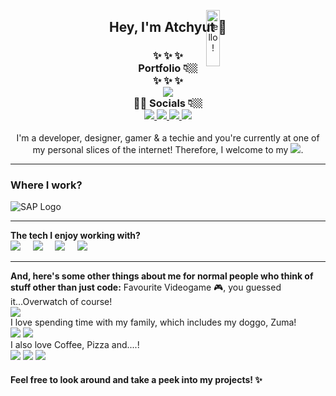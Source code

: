 <p align="center">
<img src="https://media.giphy.com/media/bcKmIWkUMCjVm/giphy.gif" width="15%" height="15%" style="position:absolute" alt="hello!" />
</p>
<div align='center'>
  <h2> Hey, I'm Atchyut 👋 </h2>
</div>

<h3 align="center">
  ✨  ✨  ✨
  <br/>
  Portfolio 👇🏼
  <br/>
  ✨  ✨  ✨
  <br/>
  <a href="https://atchyut.dev" target="_blank"><img src="https://img.icons8.com/bubbles/200/000000/domain.png"/></a>
  <br/>
  🧛🏼  Socials 👇🏼
  <br/>
  <a href="https://www.linkedin.com/in/atchyutpulavarthi/" target="_blank">
  <img src="https://img.icons8.com/cute-clipart/64/000000/linkedin.png"/>
  </a>
  <a href="mailto:pulavarthi.preetham@gmail.com" target="_blank"> 
  <img src="https://img.icons8.com/cute-clipart/64/000000/gmail.png"/>
  </a>
  <a href="https://www.instagram.com/pulavarthi.preetham/" target="_blank">
  <img src="https://img.icons8.com/cute-clipart/64/000000/instagram-new.png"/>
  </a>
  <a href="https://twitter.com/AtchyutPreetham/" target="_blank">
  <img src="https://img.icons8.com/cute-clipart/64/000000/twitter.png"/>
  </a>
</h3>

<p align="center">
I'm a developer, designer, gamer & a techie and you're currently at one of my personal slices of the internet! Therefore, I welcome to my <img src="https://img.icons8.com/windows/32/000000/github-squared.png"/>.
</p>

<hr/>
  <h3>Where I work?</h3>
<img src="https://img.icons8.com/color/64/000000/sap.png" alt="SAP Logo"/>
<hr/>
<p>  
  <strong>The tech I enjoy working with?</strong>
  <br/>
    <img src="https://img.icons8.com/dusk/64/000000/javascript.png"/>
    &nbsp;    &nbsp;
    <img src="https://img.icons8.com/cute-clipart/64/000000/react-native.png"/>
      &nbsp;    &nbsp;
    <img src="https://img.icons8.com/color/64/000000/nodejs.png"/>
      &nbsp;    &nbsp;
    <img src="https://img.icons8.com/color/64/000000/amazon-web-services.png"/>
<hr/>  

<strong>And, here's some other things about me for normal people who think of stuff other than just code:</strong>
Favourite Videogame 🎮, you guessed it...Overwatch of course!
<br/>
<img src="https://img.icons8.com/dusk/64/000000/overwatch.png"/>
<br/>
I love spending time with my family, which includes my doggo, Zuma!
<br/>
<img src="https://img.icons8.com/dusk/64/000000/family.png"/>
<img src="https://img.icons8.com/cute-clipart/64/000000/dog.png"/>
<br/>
I also love Coffee, Pizza and....!
<br/>
<img src="https://img.icons8.com/officel/64/000000/coffee--v2.png"/>
<img src="https://img.icons8.com/cute-clipart/64/000000/pizza.png"/>
<img src="https://img.icons8.com/dusk/64/000000/netflix.png"/>
<p>

#### Feel free to look around and take a peek into my projects! ✨

